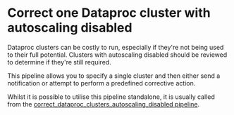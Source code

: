 # Correct one Dataproc cluster with autoscaling disabled

Dataproc clusters can be costly to run, especially if they're not being used to their full potential. Clusters with autoscaling disabled should be reviewed to determine if they're still required.

This pipeline allows you to specify a single cluster and then either send a notification or attempt to perform a predefined corrective action.

Whilst it is possible to utilise this pipeline standalone, it is usually called from the [correct_dataproc_clusters_autoscaling_disabled pipeline](https://hub.flowpipe.io/mods/turbot/gcp_thrifty/pipelines/gcp_thrifty.pipeline.correct_dataproc_clusters_autoscaling_disabled).
